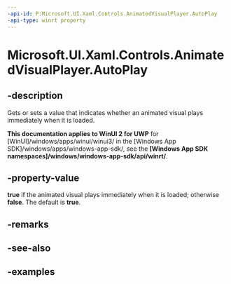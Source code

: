 ```yaml
---
-api-id: P:Microsoft.UI.Xaml.Controls.AnimatedVisualPlayer.AutoPlay
-api-type: winrt property
---
```


<!-- Property syntax.
public bool AutoPlay { get;  set; }
-->

# Microsoft.UI.Xaml.Controls.AnimatedVisualPlayer.AutoPlay

## -description

Gets or sets a value that indicates whether an animated visual plays immediately when it is loaded.

**This documentation applies to WinUI 2 for UWP** for [WinUI]/windows/apps/winui/winui3/ in the [Windows App SDK]/windows/apps/windows-app-sdk/, see the **[Windows App SDK namespaces]/windows/windows-app-sdk/api/winrt/**.

## -property-value

**true** if the animated visual plays immediately when it is loaded; otherwise **false**. The default is **true**.

## -remarks

## -see-also

## -examples

